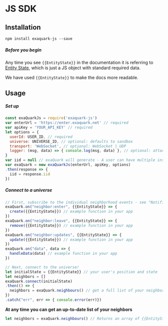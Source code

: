 

# JS SDK


## Installation

```
npm install exaquark-js --save
```



##### Before you begin


Any time you see `{{EntityState}}` in the documentation it is referring to [Entity State](entity-state.md), which is just a JS object with standard required data.

We have used `{{EntityState}}` to make the docs more readable.



## Usage


##### Set up

```javascript
const exaQuarkJs = require('exaquark-js')
var enterUrl = 'https://enter.exaquark.net' // required
var apiKey = 'YOUR_API_KEY' // required
let options = {
  userId: USER_ID, // required
  universe: UNIVERSE_ID, // optional: defaults to sandbox
  transport: 'WebSocket', // optional: WebSocket | UDP
  logger: (msg, data) => { console.log(msg, data) }, // optional: attach your own logger
}
var iid = null // exaQuark will generate - A user can have multiple instance ID's (eg, one for their phone, one for their AR glasses)
var exaQuark = new exaQuarkJs(enterUrl, apiKey, options)
.then(response => {
  iid = response.iid
})
```


##### Connect to a universe

```javascript
// First, subscribe to the individual neighborhood events - see "Notifications from exaQuark" below
exaQuark.on("neighbor:enter", {{EntityState}} => {
  create({{EntityState}}) // example function in your app
})
exaQuark.on("neighbor:leave", {{EntityState}} => {
  remove({{EntityState}}) // example function in your app
})
exaQuark.on("neighbor:updates", {{EntityState}} => {
  update({{EntityState}}) // example function in your app
})
exaQuark.on("data", data => {
  handleData(data) // example function in your app
})

// Next, connect to the universe!
let initialState = {{EntityState}} // your user's position and state
let neighbors = []
exaQuark.connect(initialState)
.then(() => {
  neighbors = exaQuark.neighbours() // get a full list of your neighbors
})
.catch("err", err => { console.error(err)})

```


**At any time you can get an up-to-date list of your neighbors**
```javascript
let neighbors = exaQuark.neighbours() // Returns an array of {{EntityState}}
```
